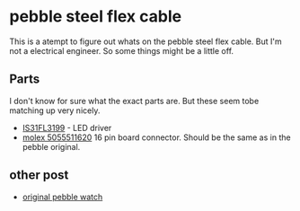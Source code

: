 # pebble steel flex cable
This is a atempt to figure out whats on the pebble steel flex cable.  But I'm not a electrical engineer.  So some things might be a little off.


## Parts
I don't know for sure what the exact parts are.  But these seem tobe matching up very nicely.

* [IS31FL3199](https://www.digikey.com/en/products/detail/lumissil-microsystems/IS31FL3199-QFLS2-TR/4286437?utm_adgroup=&utm_source=google&utm_medium=cpc&utm_campaign=Pmax_Shopping_Boston%20Metro%20Category%20Awarness&utm_term=&utm_content=&utm_id=go_cmp-20837509568_adg-_ad-__dev-c_ext-_prd-4286437_sig-Cj0KCQjw5cOwBhCiARIsAJ5njuZyUMDJUlp2XiBO9IcWK7s09v9mx462ozWoL-kYqcOZMEzYlfcLx_4aAvgXEALw_wcB&gad_source=1) - LED driver
* [molex 5055511620](https://www.digikey.com/en/products/detail/molex/5055511620/10127964) 16 pin board connector.  Should be the same as in the pebble original.

## other post
* [original pebble watch](https://www.reddit.com/r/pebble/comments/10hv3ih/pebble_classic_flex_schematic/)
